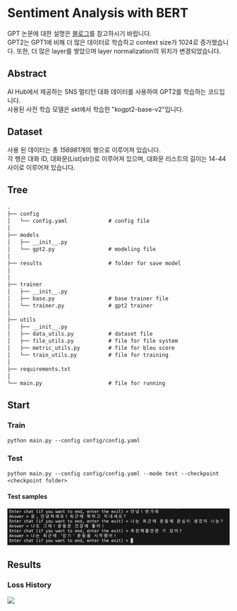 # Sentiment Analysis with BERT

GPT 논문에 대한 설명은 [블로그](https://velog.io/@khs0415p/paper-GPT-1)를 참고하시기 바랍니다.  
GPT2는 GPT1에 비해 더 많은 데이터로 학습하고 context size가 1024로 증가했습니다. 또한, 더 많은 layer를 쌓았으며 layer normalization의 위치가 변경되었습니다.

## Abstract

AI Hub에서 제공하는 SNS 멀티턴 대화 데이터를 사용하여 GPT2를 학습하는 코드입니다.  
사용된 사전 학습 모델은 skt에서 학습한 "kogpt2-base-v2"입니다.  

## Dataset

사용 된 데이터는 총 *156981*개의 행으로 이루어져 있습니다.  
각 행은 대화 ID, 대화문(List[str])로 이루어져 있으며, 대화문 리스트의 길이는 14-44 사이로 이루어져 있습니다.


## Tree

```
.
├── config
│   └── config.yaml             # config file
│
├── models
│   ├── __init__.py
│   └── gpt2.py                 # modeling file
│
├── results                     # folder for save model
│
│
├── trainer
│   ├── __init__.py
│   ├── base.py                 # base trainer file
│   └── trainer.py              # gpt2 trainer
│
├── utils
│   ├── __init__.py
│   ├── data_utils.py           # dataset file
│   ├── file_utils.py           # file for file system
│   ├── metric_utils.py         # file for bleu score
│   └── train_utils.py          # file for training
│
├── requirements.txt
│
└── main.py                     # file for running
```

## Start

### Train
```
python main.py --config config/config.yaml
```

### Test
```
python main.py --config config/config.yaml --mode test --checkpoint <checkpoint folder>
```

#### Test samples
<img src="assets/test.png" >

## Results

### Loss History

<img src="assets/result.png" >


